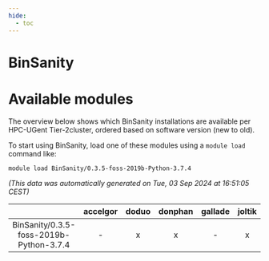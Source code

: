```yaml
---
hide:
  - toc
---
```


BinSanity
=========

# Available modules


The overview below shows which BinSanity installations are available per HPC-UGent Tier-2cluster, ordered based on software version (new to old).

To start using BinSanity, load one of these modules using a `module load` command like:

```shell
module load BinSanity/0.3.5-foss-2019b-Python-3.7.4
```

*(This data was automatically generated on Tue, 03 Sep 2024 at 16:51:05 CEST)*  

| |accelgor|doduo|donphan|gallade|joltik|shinx|skitty|
| :---: | :---: | :---: | :---: | :---: | :---: | :---: | :---: |
|BinSanity/0.3.5-foss-2019b-Python-3.7.4|-|x|x|-|x|-|x|
